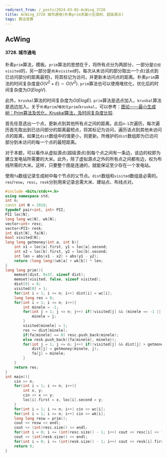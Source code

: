 ```yaml
---
redirect_from: /_posts/2024-03-02-AcWing_3728
title: AcWing_3728 城市通电(朴素prim求最小生成树、超级源点)
tags: 算法竞赛
---
```


## AcWing

####  3728. 城市通电

朴素`prim`算法，模板。`prim`算法的思想在于，将所有点分为两部分，一部分是`已经visited`的，另一部分是`尚未visited`的，每次从未访问的部分取出一个点(该点到已访问部分的距离最短)，将其标记为访问，并更新未访问点的距离。朴素`prim`算法的时间复杂度是$O(V^2+E)\sim O(V^2)$. `prim`算法也可以使用堆优化，优化后的时间复杂度为$O(ElogV)$.

此外，`kruskal`算法的时间复杂度为$O(ElogE)$. `prim`算法是选点加入，`kruskal`算法是选边加入。关于`朴素prim`/`堆优化prim`/`kruskal`，可以参考：<a href='https://www.cnblogs.com/myhnb/p/11244724.html'>图论——最小生成树：Prim算法及优化、Kruskal算法，及时间复杂度比较</a>.

首先任意选出一个点，更新点到其他所有点之间的距离。此后`n-1`次遍历，每次遍历首先取出到已访问部分的距离最短点，将其标记为访问，遍历该点到其他未访问点的距离，如果比`dist`数组中的值更小，则更新。所维护的`dist`数组即为已访问部分到未访问的每一个点的最短距离。

对于本题，可以看作从虚拟源点(超级源点)到每个点之间有一条边，该边的权即为建立发电站所需要的大米。此外，除了虚拟源点之外的所有点之间都有边，权为布线所需的大米。这样，只要整个图是连通的，就能保证至少存在一个发电站。

使用`fa`数组记录生成树中每个节点的父节点。`dist`数组和`visited`数组是必需的。`res`/`resw`，`resc`，`resk`分别用来记录总需大米、建站点、布线点对。

```cpp
#include <bits/stdc++.h>
using namespace std;
int n;
const int N = 2010;
typedef pair<int, int> PII;
PII loc[N];
long long wc[N], wk[N];
vector<int> resc;
vector<PII> resk;
int dist[N], fa[N];
bool visited[N];
long long getmoney(int a, int b){
    int x1 = loc[a].first, y1 = loc[a].second;
    int x2 = loc[b].first, y2 = loc[b].second;
    int len = abs(x1 - x2) + abs(y1 - y2);
    return (long long)(wk[a] + wk[b]) * len;
}
long long prim(){
    memset(dist, 0x3f, sizeof dist);
    memset(visited, false, sizeof visited);
    dist[0] = 0;
    visited[0] = 1;
    for(int i = 1; i <= n; i++) dist[i] = wc[i];
    long long res = 0;
    for(int i = 1; i <= n; i++){
        int minele = -1;
        for(int j = 1; j <= n; j++) if(!visited[j] && (minele == -1 || dist[j] < dist[minele])){
            minele = j;
        }
        visited[minele] = 1;
        res += dist[minele];
        if(fa[minele] == 0) resc.push_back(minele);
        else resk.push_back({fa[minele], minele});
        for(int j = 1; j <= n; j++) if(!visited[j] && dist[j] > getmoney(minele, j)){
            dist[j] = getmoney(minele, j);
            fa[j] = minele;
        }
    }
    return res;
}
int main(){
    cin >> n;
    for(int i = 1; i <= n; i++){
        int x, y;
        cin >> x >> y;
        loc[i].first = x, loc[i].second = y;
    }
    for(int i = 1; i <= n; i++) cin >> wc[i];
    for(int i = 1; i <= n; i++) cin >> wk[i];
    long long resw = prim();
    cout << resw << endl;
    cout << (int)resc.size() << endl;
    for(int i = 0; i <= (int)resc.size() - 1; i++) cout << resc[i] << " \n"[i == (int)resc.size() - 1];
    cout << (int)resk.size() << endl;
    for(int i = 0; i <= (int)resk.size() - 1; i++) cout << resk[i].first << ' ' << resk[i].second << endl;
    return 0;
}
```